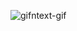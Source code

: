 ![gifntext-gif](https://user-images.githubusercontent.com/113581848/191034558-a53ecbd4-3bfe-4e84-9612-6e27be8d8533.gif)


<!--
**MaryAtskey/MaryAtskey** is a ✨ _special_ ✨ repository because its `README.md` (this file) appears on your GitHub profile.

Here are some ideas to get you started:

- 🔭 I’m currently working on ...
- 🌱 I’m currently learning ...
- 👯 I’m looking to collaborate on ...
- 🤔 I’m looking for help with ...
- 💬 Ask me about ...
- 📫 How to reach me: ...
- 😄 Pronouns: ...
- ⚡ Fun fact: ...
-->
